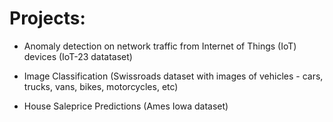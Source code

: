 # Projects: 

* Anomaly detection on network traffic from Internet of Things (IoT) devices (IoT-23 datataset)

* Image Classification (Swissroads dataset with images of vehicles - cars, trucks, vans, bikes, motorcycles, etc) 

* House Saleprice Predictions (Ames Iowa dataset)
